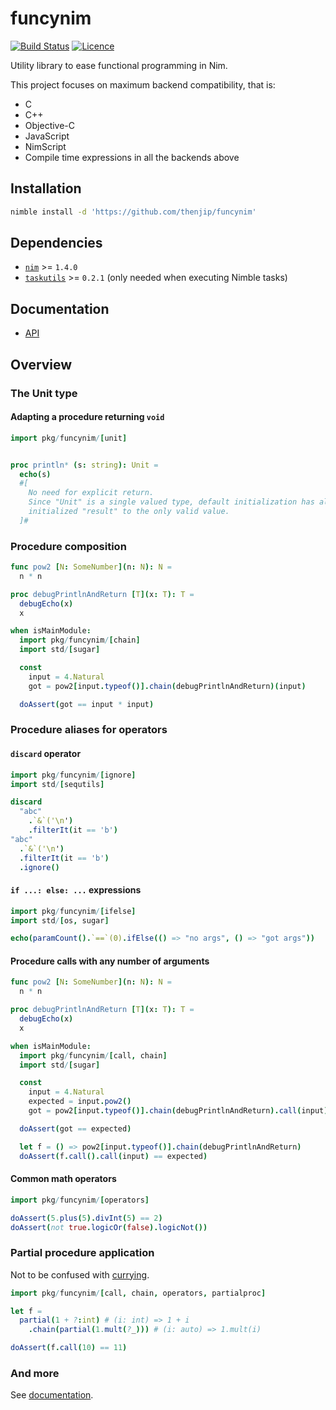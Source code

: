 # funcynim

[![Build Status](https://github.com/thenjip/funcynim/workflows/Tests/badge.svg?branch=main)](https://github.com/thenjip/funcynim/actions?query=workflow%3A"Tests"+branch%3A"main")
[![Licence](https://img.shields.io/github/license/thenjip/funcynim.svg)](https://raw.githubusercontent.com/thenjip/funcynim/main/LICENSE)

Utility library to ease functional programming in Nim.

This project focuses on maximum backend compatibility, that is:

- C
- C++
- Objective-C
- JavaScript
- NimScript
- Compile time expressions in all the backends above

## Installation

```sh
nimble install -d 'https://github.com/thenjip/funcynim'
```

## Dependencies

- [`nim`](https://nim-lang.org/) >= `1.4.0`
- [`taskutils`](https://github.com/thenjip/taskutils) >= `0.2.1` (only needed when executing Nimble tasks)

## Documentation

- [API](https://thenjip.github.io/funcynim)

## Overview

### The Unit type

#### Adapting a procedure returning `void`

```Nim
import pkg/funcynim/[unit]


proc println* (s: string): Unit =
  echo(s)
  #[
    No need for explicit return.
    Since "Unit" is a single valued type, default initialization has already
    initialized "result" to the only valid value.
  ]#
```

### Procedure composition

```Nim
func pow2 [N: SomeNumber](n: N): N =
  n * n

proc debugPrintlnAndReturn [T](x: T): T =
  debugEcho(x)
  x

when isMainModule:
  import pkg/funcynim/[chain]
  import std/[sugar]

  const
    input = 4.Natural
    got = pow2[input.typeof()].chain(debugPrintlnAndReturn)(input)

  doAssert(got == input * input)
```

### Procedure aliases for operators

#### `discard` operator

```Nim
import pkg/funcynim/[ignore]
import std/[sequtils]

discard
  "abc"
    .`&`('\n')
    .filterIt(it == 'b')
"abc"
  .`&`('\n')
  .filterIt(it == 'b')
  .ignore()
```

#### `if ...: else: ...` expressions

```Nim
import pkg/funcynim/[ifelse]
import std/[os, sugar]

echo(paramCount().`==`(0).ifElse(() => "no args", () => "got args"))
```

#### Procedure calls with any number of arguments

```Nim
func pow2 [N: SomeNumber](n: N): N =
  n * n

proc debugPrintlnAndReturn [T](x: T): T =
  debugEcho(x)
  x

when isMainModule:
  import pkg/funcynim/[call, chain]
  import std/[sugar]

  const
    input = 4.Natural
    expected = input.pow2()
    got = pow2[input.typeof()].chain(debugPrintlnAndReturn).call(input)

  doAssert(got == expected)

  let f = () => pow2[input.typeof()].chain(debugPrintlnAndReturn)
  doAssert(f.call().call(input) == expected)
```

#### Common math operators

```Nim
import pkg/funcynim/[operators]

doAssert(5.plus(5).divInt(5) == 2)
doAssert(not true.logicOr(false).logicNot())
```

### Partial procedure application

Not to be confused with [currying](https://en.wikipedia.org/wiki/Currying#Contrast_with_partial_function_application).

```Nim
import pkg/funcynim/[call, chain, operators, partialproc]

let f =
  partial(1 + ?:int) # (i: int) => 1 + i
    .chain(partial(1.mult(?_))) # (i: auto) => 1.mult(i)

doAssert(f.call(10) == 11)
```

### And more

See [documentation](#documentation).
